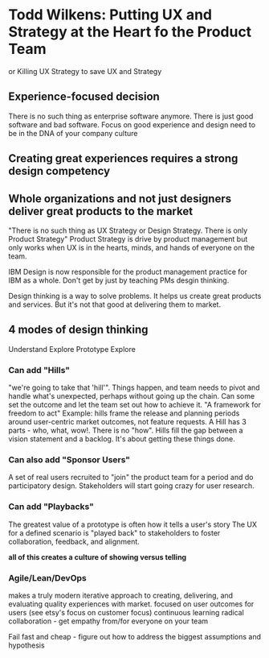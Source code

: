 # Todd Wilkens: Putting UX and Strategy at the Heart fo the Product Team

or Killing UX Strategy to save UX and Strategy


## Experience-focused decision 
There is no such thing as enterprise software anymore. There is just good software and bad software. 
Focus on good experience and design need to be in the DNA of your company culture


## Creating great experiences requires a strong design competency

## Whole organizations and not just designers deliver great products to the market
"There is no such thing as UX Strategy or Design Strategy. There is only Product Strategy"
Product Strategy is drive by product management but only works when UX is in the hearts, minds, and hands of everyone on the team.

IBM Design is now responsible for the product management practice for IBM as a whole. Don't get by just by teaching PMs desgin thinking. 

Design thinking is a way to solve problems. It helps us create great products and services. But it's not that good at delivering them to market. 

## 4 modes of design thinking
Understand 
Explore
Prototype
Explore

### Can add "Hills"
"we're going to take that 'hill'". Things happen, and team needs to pivot and handle what's unexpected, perhaps without going up the chain. Can some set the outcome and let the team set out how to achieve it. "A framework for freedom to act"
Example: hills frame the release and planning periods around user-centric market outcomes, not feature requests. A Hill has 3 parts - who, what, wow!. There is no "how". Hills fill the gap between a vision statement and a backlog. It's about getting these things done. 

### Can also add "Sponsor Users"
A set of real users recruited to "join" the product team for a period and do participatory design. Stakeholders will start going crazy for user research. 

### Can add "Playbacks"
The greatest value of a prototype is often how it tells a user's story
The UX for a defined scenario is "played back" to stakeholders to foster collaboration, feedback, and alignment.

__all of this creates a culture of showing versus telling__

### Agile/Lean/DevOps
makes a truly modern iterative approach to creating, delivering, and evaluating quality experiences with market. 
focused on user outcomes for users (see etsy's focus on customer focus)
continuous learning
radical collaboration - get empathy from/for everyone on your team

Fail fast and cheap - figure out how to address the biggest assumptions and hypothesis